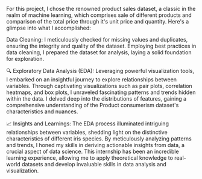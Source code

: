 For this project, I chose the renowned product sales dataset, a classic in the realm of machine learning, which comprises sale of different products and comparison of the total price through it's unit price and quantity. Here's a glimpse into what I accomplished:

Data Cleaning:
I meticulously checked for missing values and duplicates, ensuring the integrity and quality of the dataset.
Employing best practices in data cleaning, I prepared the dataset for analysis, laying a solid foundation for exploration.

🔍 Exploratory Data Analysis (EDA):
Leveraging powerful visualization tools, I embarked on an insightful journey to explore relationships between variables.
Through captivating visualizations such as pair plots, correlation heatmaps, and box plots, I unraveled fascinating patterns and trends hidden within the data.
I delved deep into the distributions of features, gaining a comprehensive understanding of the Product consumerism dataset's characteristics and nuances.

📈 Insights and Learnings:
The EDA process illuminated intriguing relationships between variables, shedding light on the distinctive characteristics of different iris species.
By meticulously analyzing patterns and trends, I honed my skills in deriving actionable insights from data, a crucial aspect of data science.
This internship has been an incredible learning experience, allowing me to apply theoretical knowledge to real-world datasets and develop invaluable skills in data analysis and visualization.
